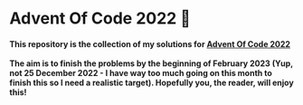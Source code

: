 <h1> Advent Of Code 2022 🎄 </h1>

<h4>
This repository is the collection of my solutions for <a href = "https://adventofcode.com/2022/"> Advent Of Code 2022 </a>
<br><br>
The aim is to finish the problems by the beginning of February 2023 (Yup, not 25 December 2022 - I have way too much going on this month to finish this so I need a realistic target). Hopefully you, the reader, will enjoy this!
</h4>
